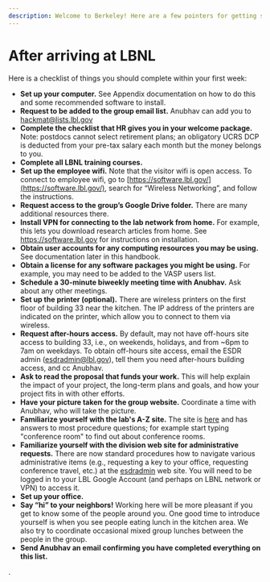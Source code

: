 ```yaml
---
description: Welcome to Berkeley! Here are a few pointers for getting started.
---
```


# After arriving at LBNL

Here is a checklist of things you should complete within your first week:

* **Set up your computer.** See Appendix documentation on how to do this and some recommended software to install.&#x20;
* **Request to be added to the group email list.** Anubhav can add you to hackmat@lists.lbl.gov
* **Complete the checklist that HR gives you in your welcome package.** Note: postdocs cannot select retirement plans; an obligatory UCRS DCP is deducted from your pre-tax salary each month but the money belongs to you.&#x20;
* **Complete all LBNL training courses.**&#x20;
* **Set up the employee wifi.** Note that the visitor wifi is open access. To connect to employee wifi, go to [https://software.lbl.gov/](https://software.lbl.gov/), search for “Wireless Networking”, and follow the instructions.
* **Request access to the group’s Google Drive folder.** There are many additional resources there.
* **Install VPN for connecting to the lab network from home.** For example, this lets you download research articles from home. See https://software.lbl.gov for instructions on installation.&#x20;
* **Obtain user accounts for any computing resources you may be using.** See documentation later in this handbook.&#x20;
* **Obtain a license for any software packages you might be using.** For example, you may need to be added to the VASP users list.
* **Schedule a 30-minute biweekly meeting time with Anubhav.** Ask about any other meetings.&#x20;
* **Set up the printer (optional).** There are wireless printers on the first floor of building 33 near the kitchen. The IP address of the printers are indicated on the printer, which allow you to connect to them via wireless.
* **Request after-hours access.** By default, may not have off-hours site access to building 33, i.e., on weekends, holidays, and from \~6pm to 7am on weekdays. To obtain off-hours site access, email the ESDR admin (esdradmin@lbl.gov), tell them you need after-hours building access, and cc Anubhav.
* **Ask to read the proposal that funds your work.** This will help explain the impact of your project, the long-term plans and goals, and how your project fits in with other efforts.&#x20;
* **Have your picture taken for the group website.** Coordinate a time with Anubhav, who will take the picture.&#x20;
* **Familiarize yourself with the lab's A-Z site.** The site is [here](https://a-z.lbl.gov) and has answers to most procedure questions; for example start typing "conference room" to find out about conference rooms.
* **Familiarize yourself with the division web site for administrative requests.** There are now standard procedures how to navigate various administrative items (e.g., requesting a key to your office, requesting conference travel, etc.) at the [esdradmin](https://sites.google.com/a/lbl.gov/esdradmin/) web site. You will need to be logged in to your LBL Google Account (and perhaps on LBNL network or VPN) to access it.
* **Set up your office.** &#x20;
* **Say “hi” to your neighbors!** Working here will be more pleasant if you get to know some of the people around you. One good time to introduce yourself is when you see people eating lunch in the kitchen area. We also try to coordinate occasional mixed group lunches between the people in the group.
* **Send Anubhav an email confirming you have completed everything on this list.**

.
